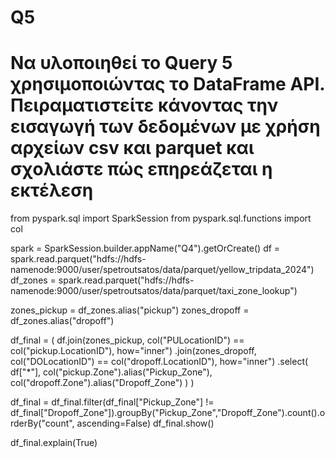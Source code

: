 # Q5
# Να υλοποιηθεί το Query 5 χρησιμοποιώντας τo DataFrame API. Πειραματιστείτε κάνοντας την εισαγωγή των δεδομένων με χρήση αρχείων csv και parquet και σχολιάστε πώς επηρεάζεται η εκτέλεση

from pyspark.sql import SparkSession
from pyspark.sql.functions import col

spark = SparkSession.builder.appName("Q4").getOrCreate()
df = spark.read.parquet("hdfs://hdfs-namenode:9000/user/spetroutsatos/data/parquet/yellow_tripdata_2024")
df_zones = spark.read.parquet("hdfs://hdfs-namenode:9000/user/spetroutsatos/data/parquet/taxi_zone_lookup")

zones_pickup = df_zones.alias("pickup")
zones_dropoff = df_zones.alias("dropoff")

df_final = (
    df.join(zones_pickup, col("PULocationID") == col("pickup.LocationID"), how="inner")
      .join(zones_dropoff, col("DOLocationID") == col("dropoff.LocationID"), how="inner")
      .select(
          df["*"],
          col("pickup.Zone").alias("Pickup_Zone"),
          col("dropoff.Zone").alias("Dropoff_Zone")
      )
)

df_final = df_final.filter(df_final["Pickup_Zone"] != df_final["Dropoff_Zone"]).groupBy("Pickup_Zone","Dropoff_Zone").count().orderBy("count", ascending=False)
df_final.show()

df_final.explain(True)

